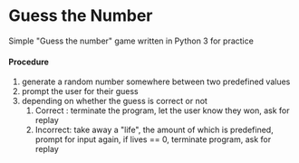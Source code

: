 # Guess the Number

Simple "Guess the number" game written in Python 3 for practice<br>

#### Procedure

1. generate a random number somewhere between two predefined values
2. prompt the user for their guess
3. depending on whether the guess is correct or not
    1. Correct  : terminate the program, let the user know they won, ask for replay
    2. Incorrect: take away a "life", the amount of which is predefined, prompt for input again, if lives == 0, terminate program, ask for replay
